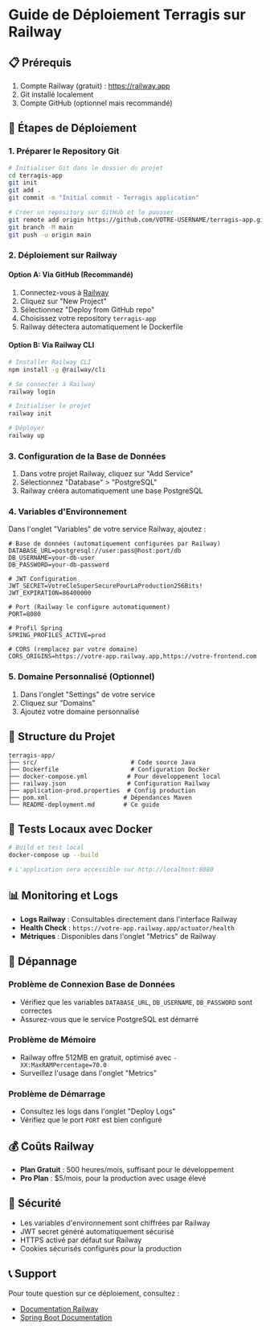 # Guide de Déploiement Terragis sur Railway

## 📋 Prérequis

1. Compte Railway (gratuit) : https://railway.app
2. Git installé localement
3. Compte GitHub (optionnel mais recommandé)

## 🚀 Étapes de Déploiement

### 1. Préparer le Repository Git

```bash
# Initialiser Git dans le dossier du projet
cd terragis-app
git init
git add .
git commit -m "Initial commit - Terragis application"

# Créer un repository sur GitHub et le pousser
git remote add origin https://github.com/VOTRE-USERNAME/terragis-app.git
git branch -M main
git push -u origin main
```

### 2. Déploiement sur Railway

#### Option A: Via GitHub (Recommandé)

1. Connectez-vous à [Railway](https://railway.app)
2. Cliquez sur "New Project"
3. Sélectionnez "Deploy from GitHub repo"
4. Choisissez votre repository `terragis-app`
5. Railway détectera automatiquement le Dockerfile

#### Option B: Via Railway CLI

```bash
# Installer Railway CLI
npm install -g @railway/cli

# Se connecter à Railway
railway login

# Initialiser le projet
railway init

# Déployer
railway up
```

### 3. Configuration de la Base de Données

1. Dans votre projet Railway, cliquez sur "Add Service"
2. Sélectionnez "Database" > "PostgreSQL"
3. Railway créera automatiquement une base PostgreSQL

### 4. Variables d'Environnement

Dans l'onglet "Variables" de votre service Railway, ajoutez :

```
# Base de données (automatiquement configurées par Railway)
DATABASE_URL=postgresql://user:pass@host:port/db
DB_USERNAME=your-db-user
DB_PASSWORD=your-db-password

# JWT Configuration
JWT_SECRET=VotreCleSuperSecurePourLaProduction256Bits!
JWT_EXPIRATION=86400000

# Port (Railway le configure automatiquement)
PORT=8080

# Profil Spring
SPRING_PROFILES_ACTIVE=prod

# CORS (remplacez par votre domaine)
CORS_ORIGINS=https://votre-app.railway.app,https://votre-frontend.com
```

### 5. Domaine Personnalisé (Optionnel)

1. Dans l'onglet "Settings" de votre service
2. Cliquez sur "Domains"
3. Ajoutez votre domaine personnalisé

## 🔧 Structure du Projet

```
terragis-app/
├── src/                          # Code source Java
├── Dockerfile                    # Configuration Docker
├── docker-compose.yml           # Pour développement local
├── railway.json                 # Configuration Railway
├── application-prod.properties  # Config production
├── pom.xml                     # Dépendances Maven
└── README-deployment.md        # Ce guide
```

## 🧪 Tests Locaux avec Docker

```bash
# Build et test local
docker-compose up --build

# L'application sera accessible sur http://localhost:8080
```

## 📊 Monitoring et Logs

- **Logs Railway** : Consultables directement dans l'interface Railway
- **Health Check** : `https://votre-app.railway.app/actuator/health`
- **Métriques** : Disponibles dans l'onglet "Metrics" de Railway

## 🚨 Dépannage

### Problème de Connexion Base de Données
- Vérifiez que les variables `DATABASE_URL`, `DB_USERNAME`, `DB_PASSWORD` sont correctes
- Assurez-vous que le service PostgreSQL est démarré

### Problème de Mémoire
- Railway offre 512MB en gratuit, optimisé avec `-XX:MaxRAMPercentage=70.0`
- Surveillez l'usage dans l'onglet "Metrics"

### Problème de Démarrage
- Consultez les logs dans l'onglet "Deploy Logs"
- Vérifiez que le port `PORT` est bien configuré

## 💰 Coûts Railway

- **Plan Gratuit** : 500 heures/mois, suffisant pour le développement
- **Pro Plan** : $5/mois, pour la production avec usage élevé

## 🔐 Sécurité

- Les variables d'environnement sont chiffrées par Railway
- JWT secret généré automatiquement sécurisé
- HTTPS activé par défaut sur Railway
- Cookies sécurisés configurés pour la production

## 📞 Support

Pour toute question sur ce déploiement, consultez :
- [Documentation Railway](https://docs.railway.app)
- [Spring Boot Documentation](https://spring.io/projects/spring-boot)